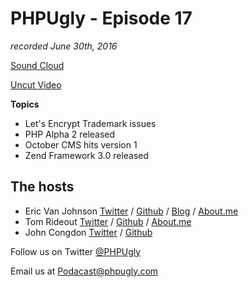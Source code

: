 # PHPUgly - Episode 17
*recorded June 30th, 2016*

[Sound Cloud](https://soundcloud.com/phpugly/episode17)

[Uncut Video](https://www.youtube.com/watch?v=mu2BKY1D4SM)

**Topics**

* Let's Encrypt Trademark issues
* PHP Alpha 2 released
* October CMS hits version 1
* Zend Framework 3.0 released

## The hosts
* Eric Van Johnson [Twitter](https://twitter.com/shocm) / [Github](https://github.com/ericvanjohnson/) / [Blog](https://www.shocm.com) / [About.me](https://about.me/shocm) 
* Tom Rideout [Twitter](https://twitter.com/realrideout) / [Github](https://github.com/trideout/) / [About.me](https://about.me/thomasrideout)
* John Congdon [Twitter](https://twitter.com/johncongdon) / [Github](https://github.com/johncongdon) 

Follow us on Twitter [@PHPUgly](https://twitter.com/phpugly) 

Email us at [Podacast@phpugly.com](mailto:podcast@phpugly.com)
